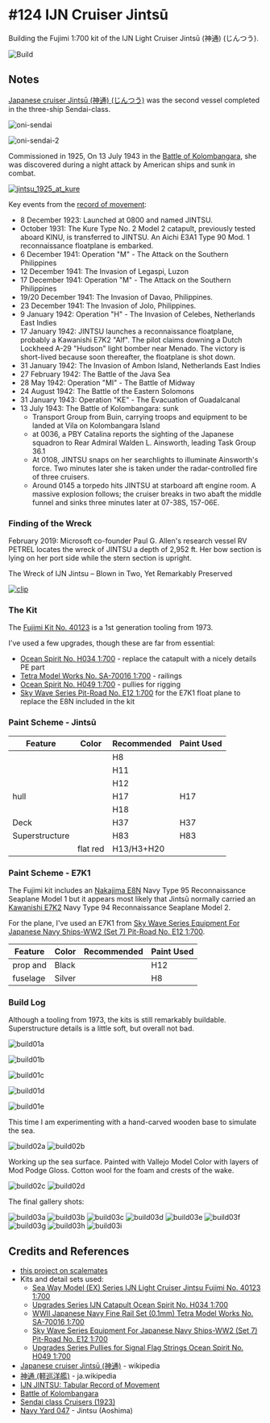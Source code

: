 # #124 IJN Cruiser Jintsū

Building the Fujimi 1:700 kit of the IJN Light Cruiser Jintsū (神通) (じんつう).

![Build](./assets/Jintsu_build.jpg?raw=true)

## Notes

[Japanese cruiser Jintsū (神通) (じんつう)](https://en.wikipedia.org/wiki/Japanese_cruiser_Jints%C5%AB)
was the second vessel completed in the three-ship Sendai-class.

![oni-sendai](./assets/oni-sendai.jpg)

![oni-sendai-2](./assets/oni-sendai-2.jpg)

Commissioned in 1925, On 13 July 1943 in the
[Battle of Kolombangara](https://en.wikipedia.org/wiki/Battle_of_Kolombangara),
she was discovered during a night attack by American ships and sunk in combat.

[![jintsu_1925_at_kure](./assets/jintsu_1925_at_kure.jpg)](https://en.wikipedia.org/wiki/Japanese_cruiser_Jints%C5%AB)

Key events from the [record of movement](http://www.combinedfleet.com/jintsu_t.htm):

* 8 December 1923: Launched at 0800 and named JINTSU.
* October 1931: The Kure Type No. 2 Model 2 catapult, previously tested aboard KINU, is transferred to JINTSU. An Aichi E3A1 Type 90 Mod. 1 reconnaissance floatplane is embarked.
* 6 December 1941: Operation "M" - The Attack on the Southern Philippines
* 12 December 1941: The Invasion of Legaspi, Luzon
* 17 December 1941: Operation "M" - The Attack on the Southern Philippines
* 19/20 December 1941: The Invasion of Davao, Philippines.
* 23 December 1941: The Invasion of Jolo, Philippines.
* 9 January 1942: Operation "H" - The Invasion of Celebes, Netherlands East Indies
* 17 January 1942: JINTSU launches a reconnaissance floatplane, probably a Kawanishi E7K2 "Alf". The pilot claims downing a Dutch Lockheed A-29 "Hudson" light bomber near Menado. The victory is short-lived because soon thereafter, the floatplane is shot down.
* 31 January 1942: The Invasion of Ambon Island, Netherlands East Indies
* 27 February 1942: The Battle of the Java Sea
* 28 May 1942: Operation "MI" - The Battle of Midway
* 24 August 1942: The Battle of the Eastern Solomons
* 31 January 1943: Operation "KE" - The Evacuation of Guadalcanal
* 13 July 1943: The Battle of Kolombangara: sunk
    * Transport Group from Buin, carrying troops and equipment to be landed at Vila on Kolombangara Island
    * at 0036, a PBY Catalina reports the sighting of the Japanese squadron to Rear Admiral Walden L. Ainsworth, leading Task Group 36.1
    * At 0108, JINTSU snaps on her searchlights to illuminate Ainsworth's force. Two minutes later she is taken under the radar-controlled fire of three cruisers.
    * Around 0145 a torpedo hits JINTSU at starboard aft engine room. A massive explosion follows; the cruiser breaks in two abaft the middle funnel and sinks three minutes later at 07-38S, 157-06E.

### Finding of the Wreck

February 2019: Microsoft co-founder Paul G. Allen's research vessel RV PETREL locates the wreck of JINTSU a depth of 2,952 ft.
Her bow section is lying on her port side while the stern section is upright.

The Wreck of IJN Jintsu – Blown in Two, Yet Remarkably Preserved

[![clip](https://img.youtube.com/vi/ijiaixiu8Yk/0.jpg)](https://www.youtube.com/watch?v=ijiaixiu8Yk)

### The Kit

The [Fujimi Kit No. 40123](https://www.scalemates.com/kits/fujimi-40123-ijn-light-cruiser-jintsu--323315)
is a 1st generation tooling from 1973.

I've used a few upgrades, though these are far from essential:

* [Ocean Spirit No. H034 1:700](https://www.scalemates.com/kits/ocean-spirit-h034-ijn-catapult--967904) - replace the  catapult with a nicely details PE part
* [Tetra Model Works No. SA-70016 1:700](https://www.scalemates.com/kits/tetra-model-works-sa-70016-wwii-japanese-navy-fine-rail-set--1281563) - railings
* [Ocean Spirit No. H049 1:700](https://www.scalemates.com/kits/ocean-spirit-h049-pullies-signal-flag-strings--967910) - pullies for rigging
* [Sky Wave Series Pit-Road No. E12 1:700](https://www.scalemates.com/kits/pit-road-e12-equipment-japanese-navy-ships-ww2-set-7--1245027) for the E7K1 float plane to replace the E8N included in the kit

### Paint Scheme - Jintsū

| Feature               | Color                | Recommended | Paint Used |
|-----------------------|----------------------|-------------|------------|
|                       |                      | H8          |            |
|                       |                      | H11         |            |
|                       |                      | H12         |            |
| hull                  |                      | H17         | H17        |
|                       |                      | H18         |            |
| Deck                  |                      | H37         | H37        |
| Superstructure        |                      | H83         | H83        |
|                       | flat red             | H13/H3+H20  |            |

### Paint Scheme - E7K1

The Fujimi kit includes an [Nakajima E8N](https://en.wikipedia.org/wiki/Nakajima_E8N) Navy Type 95 Reconnaissance Seaplane Model 1
but it appears most likely that Jintsū normally carried an
[Kawanishi E7K2](https://en.wikipedia.org/wiki/Kawanishi_E7K) Navy Type 94 Reconnaissance Seaplane Model 2.

For the plane, I've used an E7K1 from [Sky Wave Series Equipment For Japanese Navy Ships-WW2 (Set 7) Pit-Road No. E12 1:700](https://www.scalemates.com/kits/pit-road-e12-equipment-japanese-navy-ships-ww2-set-7--1245027).

| Feature                  | Color                | Recommended | Paint Used |
|--------------------------|----------------------|-------------|------------|
| prop and                 | Black                |             | H12        |
| fuselage                 | Silver               |             | H8         |

### Build Log

Although a tooling from 1973, the kits is still remarkably buildable. Superstructure details is a little soft, but overall not bad.

![build01a](./assets/build01a.jpg?raw=true)

![build01b](./assets/build01b.jpg?raw=true)

![build01c](./assets/build01c.jpg?raw=true)

![build01d](./assets/build01d.jpg?raw=true)

![build01e](./assets/build01e.jpg?raw=true)

This time I am experimenting with a hand-carved wooden base to simulate the sea.

![build02a](./assets/build02a.jpg?raw=true)
![build02b](./assets/build02b.jpg?raw=true)

Working up the sea surface. Painted with Vallejo Model Color with layers of Mod Podge Gloss. Cotton wool for the foam and crests of the wake.

![build02c](./assets/build02c.jpg?raw=true)
![build02d](./assets/build02d.jpg?raw=true)

The final gallery shots:

![build03a](./assets/build03a.jpg?raw=true)
![build03b](./assets/build03b.jpg?raw=true)
![build03c](./assets/build03c.jpg?raw=true)
![build03d](./assets/build03d.jpg?raw=true)
![build03e](./assets/build03e.jpg?raw=true)
![build03f](./assets/build03f.jpg?raw=true)
![build03g](./assets/build03g.jpg?raw=true)
![build03h](./assets/build03h.jpg?raw=true)
![build03i](./assets/build03i.jpg?raw=true)

## Credits and References

* [this project on scalemates](https://www.scalemates.com/profiles/mate.php?id=74137&p=projects&project=139014)
* Kits and detail sets used:
    * [Sea Way Model (EX) Series IJN Light Cruiser Jintsu Fujimi No. 40123 1:700](https://www.scalemates.com/kits/fujimi-40123-ijn-light-cruiser-jintsu--323315)
    * [Upgrades Series IJN Catapult Ocean Spirit No. H034 1:700](https://www.scalemates.com/kits/ocean-spirit-h034-ijn-catapult--967904)
    * [WWII Japanese Navy Fine Rail Set (0.1mm) Tetra Model Works No. SA-70016 1:700](https://www.scalemates.com/kits/tetra-model-works-sa-70016-wwii-japanese-navy-fine-rail-set--1281563)
    * [Sky Wave Series Equipment For Japanese Navy Ships-WW2 (Set 7) Pit-Road No. E12 1:700](https://www.scalemates.com/kits/pit-road-e12-equipment-japanese-navy-ships-ww2-set-7--1245027)
    * [Upgrades Series Pullies for Signal Flag Strings Ocean Spirit No. H049 1:700](https://www.scalemates.com/kits/ocean-spirit-h049-pullies-signal-flag-strings--967910)
* [Japanese cruiser Jintsū (神通)](https://en.wikipedia.org/wiki/Japanese_cruiser_Jints%C5%AB) - wikipedia
* [神通 (軽巡洋艦)](https://ja.wikipedia.org/wiki/%E7%A5%9E%E9%80%9A_(%E8%BB%BD%E5%B7%A1%E6%B4%8B%E8%89%A6)) - ja.wikipedia
* [IJN JINTSU: Tabular Record of Movement](http://www.combinedfleet.com/jintsu_t.htm)
* [Battle of Kolombangara](https://en.wikipedia.org/wiki/Battle_of_Kolombangara)
* [Sendai class Cruisers (1923)](https://naval-encyclopedia.com/ww2/japan/sendai-class-cruisers.php)
* [Navy Yard 047](https://kaiga.co.jp/publication/books/%e3%83%8d%e3%82%a4%e3%83%93%e3%83%bc%e3%83%a4%e3%83%bc%e3%83%89-vol-47-%e3%82%a2%e3%83%bc%e3%83%9e%e3%83%bc%e3%83%a2%e3%83%87%e3%83%aa%e3%83%b3%e3%82%b02021%e5%b9%b47%e6%9c%88%e5%8f%b7%e5%88%a5/) - Jintsu (Aoshima)
